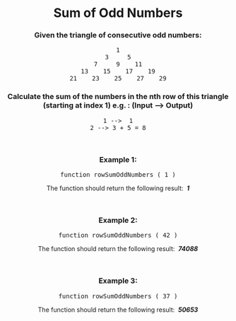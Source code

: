 <div align = 'center'>

# Sum of Odd Numbers

</div>

<div align = 'center'>

<h3>Given the triangle of consecutive odd numbers:</h3>
<pre>1
3     5
7     9    11
13    15    17    19
21    23    25    27    29
</pre>

<h3>Calculate the sum of the numbers in the nth row of this triangle (starting at index 1) e.g. : (<strong>Input</strong> --> <strong>Output</strong>)</h3>
<pre>
1 -->  1
2 --> 3 + 5 = 8
</pre>

<br>

<h3>Example 1:</h3>

<pre>function rowSumOddNumbers&nbsp;(&nbsp;1&nbsp;)</pre>

<p>The function should return the following result: &nbsp;<strong><em>1</em></strong></p>

<br>

<h3>Example 2:</h3>

<pre>function rowSumOddNumbers&nbsp;(&nbsp;42&nbsp;)</pre>

<p>The function should return the following result: &nbsp;<strong><em>74088</em></strong></p>

<br>

<h3>Example 3:</h3>

<pre>function rowSumOddNumbers&nbsp;(&nbsp;37&nbsp;)</pre>

<p>The function should return the following result: &nbsp;<strong><em>50653</em></strong></p>

</div>
